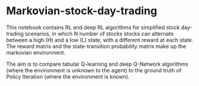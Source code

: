 # Markovian-stock-day-trading
This notebook contains RL and deep RL algorithms for simplified stock day-trading scenarios, in which N number of stocks stocks can alternate between a high (H) and a low (L) state, with a different reward at each state. The reward matrix and the state-transition probability matrix make up the markovian environment.

The aim is to compare tabular Q-learning and deep Q-Network algorithms (where the environment is unknown to the agent) to the ground truth of Policy Iteration (where the environment is known).
